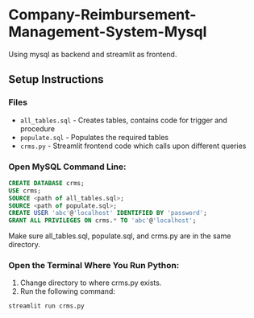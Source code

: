 # Company-Reimbursement-Management-System-Mysql
Using mysql as backend and streamlit as frontend.

## Setup Instructions

### Files

- `all_tables.sql` - Creates tables, contains code for trigger and procedure
- `populate.sql` - Populates the required tables
- `crms.py` - Streamlit frontend code which calls upon different queries

### Open MySQL Command Line:

```sql
CREATE DATABASE crms;
USE crms;
SOURCE <path of all_tables.sql>;
SOURCE <path of populate.sql>;
CREATE USER 'abc'@'localhost' IDENTIFIED BY 'password';
GRANT ALL PRIVILEGES ON crms.* TO 'abc'@'localhost';
```
Make sure all_tables.sql, populate.sql, and crms.py are in the same directory.


### Open the Terminal Where You Run Python:
1. Change directory to where crms.py exists.
2. Run the following command:

```
streamlit run crms.py
```

